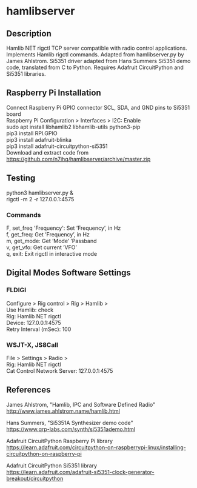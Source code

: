 # hamlibserver
## Description
Hamlib NET rigctl TCP server compatible with radio control applications. Implements Hamlib rigctl commands. Adapted from hamlibserver.py by James Ahlstrom. Si5351 driver adapted from Hans Summers Si5351 demo code, translated from C to Python. Requires Adafruit CircuitPython and Si5351 libraries.

## Raspberry Pi Installation
Connect Raspberry Pi GPIO connector SCL, SDA, and GND pins to Si5351 board  
Raspberry Pi Configuration > Interfaces > I2C: Enable  
sudo apt install libhamlib2 libhamlib-utils python3-pip  
pip3 install RPI.GPIO  
pip3 install adafruit-blinka  
pip3 install adafruit-circuitpython-si5351  
Download and extract code from https://github.com/n7ihq/hamlibserver/archive/master.zip  

## Testing
python3 hamlibserver.py &  
rigctl -m 2 -r 127.0.0.1:4575  
### Commands
F, set_freq ’Frequency': Set ’Frequency’, in Hz  
f, get_freq: Get ’Frequency’, in Hz  
m, get_mode: Get ’Mode’ ’Passband    
v, get_vfo: Get current ’VFO’  
q, exit: Exit rigctl in interactive mode

## Digital Modes Software Settings
### FLDIGI
Configure > Rig control > Rig > Hamlib >  
Use Hamlib: check  
Rig: Hamlib NET rigctl  
Device: 127.0.0.1:4575  
Retry Interval (mSec): 100

### WSJT-X, JS8Call
File > Settings > Radio >  
Rig: Hamlib NET rigctl  
Cat Control Network Server: 127.0.0.1:4575

## References
James Ahlstrom, "Hamlib, IPC and Software Defined Radio"  
http://www.james.ahlstrom.name/hamlib.html  

Hans Summers, "Si5351A Synthesizer demo code"  
https://www.qrp-labs.com/synth/si5351ademo.html

Adafruit CircuitPython Raspberry Pi library  
https://learn.adafruit.com/circuitpython-on-raspberrypi-linux/installing-circuitpython-on-raspberry-pi  
  
Adafruit CircuitPython Si5351 library  
https://learn.adafruit.com/adafruit-si5351-clock-generator-breakout/circuitpython  
